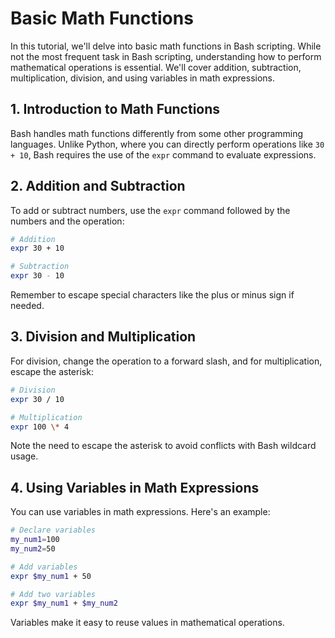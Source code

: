 # Basic Math Functions

In this tutorial, we'll delve into basic math functions in Bash scripting. While not the most frequent task in Bash scripting, understanding how to perform mathematical operations is essential. We'll cover addition, subtraction, multiplication, division, and using variables in math expressions.

## 1. Introduction to Math Functions
Bash handles math functions differently from some other programming languages. Unlike Python, where you can directly perform operations like `30 + 10`, Bash requires the use of the `expr` command to evaluate expressions.

## 2. Addition and Subtraction
To add or subtract numbers, use the `expr` command followed by the numbers and the operation:

```bash
# Addition
expr 30 + 10

# Subtraction
expr 30 - 10
```

Remember to escape special characters like the plus or minus sign if needed.

## 3. Division and Multiplication
For division, change the operation to a forward slash, and for multiplication, escape the asterisk:

```bash
# Division
expr 30 / 10

# Multiplication
expr 100 \* 4
```

Note the need to escape the asterisk to avoid conflicts with Bash wildcard usage.

## 4. Using Variables in Math Expressions
You can use variables in math expressions. Here's an example:

```bash
# Declare variables
my_num1=100
my_num2=50

# Add variables
expr $my_num1 + 50

# Add two variables
expr $my_num1 + $my_num2
```

Variables make it easy to reuse values in mathematical operations.

